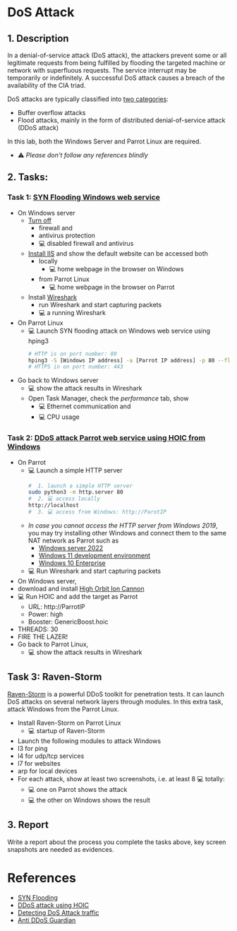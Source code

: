 # DoS Attack

## 1. Description
In a denial-of-service attack (DoS attack), the attackers prevent some or all legitimate requests from being fulfilled by flooding the targeted machine or network with superfluous requests. The service interrupt may be temporarily or indefinitely. A successful DoS attack causes a breach of the availability of the CIA triad.

DoS attacks are typically classified into [two categories](https://github.com/Samsar4/Ethical-Hacking-Labs/blob/master/9-Denial-of-Service/0-Introduction.md):
- Buffer overflow attacks
- Flood attacks, mainly in the form of distributed denial-of-service attack (DDoS attack)

In this lab, both the Windows Server and Parrot Linux are required.

- ⚠️ *Please don't follow any references blindly*

## 2. Tasks: 
###  Task 1: [SYN Flooding Windows web service](https://github.com/Samsar4/Ethical-Hacking-Labs/blob/master/9-Denial-of-Service/1-SYN-Flooding.md)
- On Windows server
  - [Turn off](https://samsclass.info/123/proj10/123p2win.htm) 
    -  firewall and 
    -  antivirus protection
    -  💻 disabled firewall and antivirus
  - [Install IIS](https://computingforgeeks.com/install-and-configure-iis-web-server-on-windows-server/) and show the default website can be accessed both 
    -  locally 
       -  💻 home webpage in the browser on Windows
    -  from Parrot Linux
       -  💻 home webpage in the browser on Parrot
  - Install [Wireshark](https://www.wireshark.org/)
    -  run Wireshark and start capturing packets
    -  💻 a running Wireshark
- On Parrot Linux
  - 💻 Launch SYN flooding attack on Windows web service using hping3
     ```bash
     # HTTP is on port number: 80
     hping3 -S [Windows IP address] -a [Parrot IP address] -p 80 --flood
     # HTTPS in on port number: 443
     ```
- Go back to Windows server
  - 💻 show the attack results in Wireshark
  - Open Task Manager, check the *performance* tab, show 
    - 💻 Ethernet communication and
    - 💻 CPU usage

###  Task 2: [DDoS attack Parrot web service using HOIC from Windows](https://github.com/Samsar4/Ethical-Hacking-Labs/blob/master/9-Denial-of-Service/2-DDoS-using-HOIC.md)
- On Parrot 
  - 💻 Launch a simple HTTP server
    ```bash
    #  1. launch a simple HTTP server
    sudo python3 -m http.server 80
    #  2. 💻 access locally
    http://localhost
    #  3. 💻 access from Windows: http://ParotIP
    ```
  - *In case you cannot access the HTTP server from Windows 2019*, you may try installing other Windows and connect them to the same NAT network as Parrot such as
    - [Windows server 2022](https://www.microsoft.com/en-us/evalcenter/evaluate-windows-server-2022)
    - [Windows 11 development environment](https://developer.microsoft.com/en-us/windows/downloads/virtual-machines/)
    - [Windows 10 Enterprise](https://www.microsoft.com/en-us/evalcenter/download-windows-10-enterprise)    
  -  💻 Run Wireshark and start capturing packets
-  On Windows server, 
  - download and install [High Orbit Ion Cannon](https://en.wikipedia.org/wiki/High_Orbit_Ion_Cannon) 
  - 💻 Run HOIC and add the target as Parrot
    - URL: http://ParrotIP
    - Power: high
    - Booster: GenericBoost.hoic
  - THREADS: 30
  - FIRE THE LAZER!
- Go back to Parrot Linux,
  - 💻 show the attack results in Wireshark

## Task 3: Raven-Storm
[Raven-Storm](https://github.com/Tmpertor/Raven-Storm) is a powerful DDoS toolkit for penetration tests. It can launch DoS attacks on several network layers through modules. In this extra task, attack Windows from the Parrot Linux.
-  Install Raven-Storm on Parrot Linux
   -  💻 startup of Raven-Storm
-  Launch the following modules to attack Windows
  - l3 for ping
  - l4 for udp/tcp services
  - l7 for websites
  - arp for local devices
- For each attack, show at least two screenshots, i.e. at least 8 💻 totally:
  - 💻 one on Parrot shows the attack
  - 💻 the other on Windows shows the result 


## 3. Report
Write a report about the process you complete the tasks above, key screen snapshots are needed as evidences.

# References
- [SYN Flooding](https://github.com/Samsar4/Ethical-Hacking-Labs/blob/master/9-Denial-of-Service/1-SYN-Flooding.md)
- [DDoS attack using HOIC](https://github.com/Samsar4/Ethical-Hacking-Labs/blob/master/9-Denial-of-Service/2-DDoS-using-HOIC.md)
- [Detecting DoS Attack traffic](https://github.com/Samsar4/Ethical-Hacking-Labs/blob/master/9-Denial-of-Service/3-Detecting-DoS-Traffic.md)
- [Anti DDoS Guardian](https://www.anti-ddos.net/)